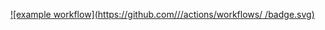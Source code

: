 [![example workflow](https://github.com/<user>/<repo>/actions/workflows/<file>
/badge.svg)
](https://github.com/sa111nt/bank-zbozowy-mvn/tree/main/.github/workflows)
